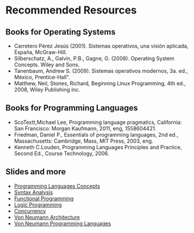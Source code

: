 Recommended Resources
=====================

Books for Operating Systems
---------------------------
- Carretero Pérez Jesús (2001). Sistemas operativos, una visión aplicada, España, McGraw-Hill.
- Silberschatz, A., Galvin, P.B., Gagne, G. (2008). Operating System Concepts. Wiley and Sons.
- Tanenbaum, Andrew S. (2009). Sistemas operativos modernos, 3a. ed., México, Prentice-Hall".
- Matthew, Neil, Stones, Richard, Beginning Linux Programming, 4th ed., 2008, Wiley Publishing Inc.

Books for Programming Languages
-------------------------------
- ScoTextt,Michael Lee, Programming language pragmatics, California: San Francisco: Morgan Kaufmann, 2011, eng, 1558604421.
- Friedman, Daniel P., Essentials of programming languages, 2nd ed., Massachusetts: Cambridge, Mass, MIT Press, 2003, eng.
- Kenneth C.Louden, Programming Languages Principles and Practice, Second Ed., Course Technology, 2006.


Slides and more
---------------
- [Programming Languages Concepts](https://drive.google.com/file/d/1uRiGre-4yqPb4-kk_tfem8kRANf1F9cD/view?usp=sharing)
- [Syntax Analysis](https://drive.google.com/file/d/1wPmL2-Jw1Fvn4tqHoX677sy3UszGBam1/view?usp=sharing)
- [Functional Programming](https://drive.google.com/file/d/1ySloDx60Ydge-a0VAJW6InuCH2EHjaW4/view?usp=sharing)
- [Logic Programming](https://drive.google.com/file/d/1AYYtV82rNXwFHwJQref_ZY3hgiLFwfeV/view?usp=sharing)
- [Concurrency](https://drive.google.com/file/d/1ROmNNHKbEWdio65lqEavprYrrM-DEsOA/view?usp=sharing)
- [Von Neumann Architecture](https://en.wikipedia.org/wiki/Von_Neumann_architecture)
- [Von Neumann Programming Languages](https://en.wikipedia.org/wiki/Von_Neumann_programming_languages)